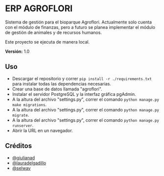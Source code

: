 # ERP AGROFLORI

Sistema de gestión para el bioparque Agroflori. Actualmente solo cuenta con el módulo de finanzas, pero a futuro se planea implementar el módulo de gestión de animales y de recursos humanos.

Este proyecto se ejecuta de manera local.

**Versión:** 1.0

## Uso

- Descargar el repositorio y correr `pip install -r ./requirements.txt` para instalar todas las dependencias necesarias.
- Crear una base de datos llamada "agroflori".
- Instalar el servidor PostgreSQL y la interfaz gráfica pgAdmin.
- A la altura del archivo "settings.py", correr el comando `python manage.py make migrations`.
- A la altura del archivo "settings.py", correr el comando `python manage.py migrate`.
- A la altura del archivo "settings.py", correr el comando `python manage.py runserver`.
- Abrir la URL en un navegador.

## Créditos

- [@giulianad](https://github.com/GiulianaD)
- [@lauradelgadillo](https://github.com/lauradelgadillo)
- [@selwav](https://github.com/selwav)
